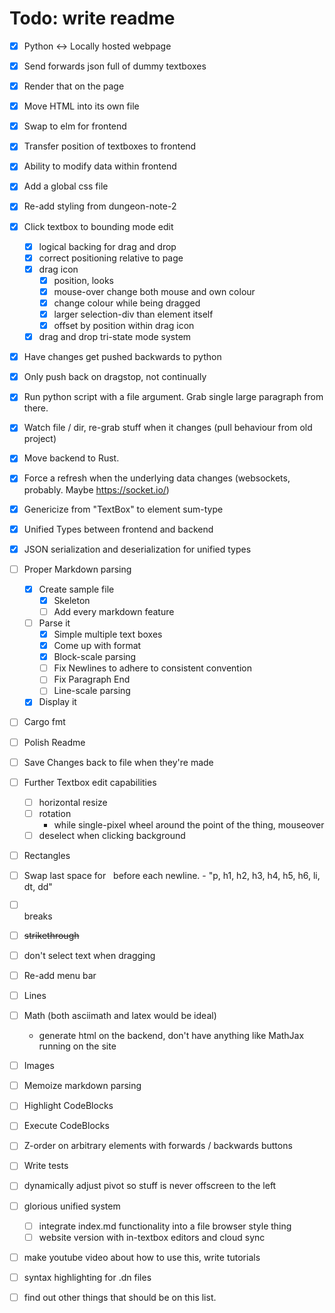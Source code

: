 # Todo: write readme

- [x] Python <-> Locally hosted webpage
- [x] Send forwards json full of dummy textboxes
- [x] Render that on the page
- [x] Move HTML into its own file
- [x] Swap to elm for frontend
- [x] Transfer position of textboxes to frontend
- [x] Ability to modify data within frontend

- [x] Add a global css file
- [x] Re-add styling from dungeon-note-2

- [x] Click textbox to bounding mode edit
    - [x] logical backing for drag and drop
    - [x] correct positioning relative to page
    - [x] drag icon
        - [x] position, looks
        - [x] mouse-over change both mouse and own colour
        - [x] change colour while being dragged
        - [x] larger selection-div than element itself
        - [x] offset by position within drag icon
    - [x] drag and drop tri-state mode system

- [x] Have changes get pushed backwards to python
- [x] Only push back on dragstop, not continually 

- [x] Run python script with a file argument. Grab single large paragraph from there.
- [x] Watch file / dir, re-grab stuff when it changes (pull behaviour from old project)

- [x] Move backend to Rust.

- [x] Force a refresh when the underlying data changes (websockets, probably.
      Maybe https://socket.io/)

- [x] Genericize from "TextBox" to element sum-type
- [x] Unified Types between frontend and backend
- [x] JSON serialization and deserialization for unified types
- [ ] Proper Markdown parsing
    - [x] Create sample file
        - [x] Skeleton 
        - [ ] Add every markdown feature
    - [ ] Parse it
        - [x] Simple multiple text boxes
        - [x] Come up with format
        - [x] Block-scale parsing
        - [ ] Fix Newlines to adhere to consistent convention
        - [ ] Fix Paragraph End
        - [ ] Line-scale parsing
    - [x] Display it

- [ ] Cargo fmt

- [ ] Polish Readme

- [ ] Save Changes back to file when they're made

- [ ] Further Textbox edit capabilities
    - [ ] horizontal resize
    - [ ] rotation
        - while single-pixel wheel around the point of the thing, mouseover
    - [ ] deselect when clicking background

- [ ] Rectangles

- [ ] Swap last space for &nbsp; before each newline.
        - "p, h1, h2, h3, h4, h5, h6, li, dt, dd"
- [ ] <br> breaks
- [ ] ~~strikethrough~~
- [ ] don't select text when dragging
- [ ] Re-add menu bar
- [ ] Lines
- [ ] Math (both asciimath and latex would be ideal)
    - generate html on the backend, don't have anything like MathJax
      running on the site
- [ ] Images
- [ ] Memoize markdown parsing
- [ ] Highlight CodeBlocks
- [ ] Execute CodeBlocks
- [ ] Z-order on arbitrary elements with forwards / backwards buttons
- [ ] Write tests
- [ ] dynamically adjust pivot so stuff is never offscreen to the left
- [ ] glorious unified system
    - [ ] integrate index.md functionality into a file browser style thing
    - [ ] website version with in-textbox editors and cloud sync
- [ ] make youtube video about how to use this, write tutorials
- [ ] syntax highlighting for .dn files
- [ ] find out other things that should be on this list.
